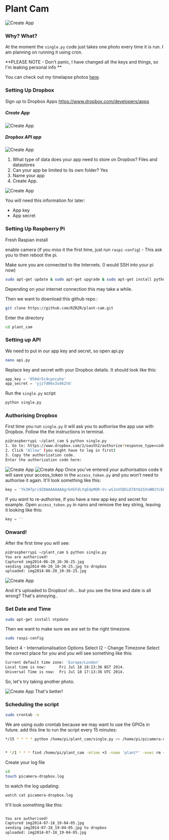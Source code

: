 Plant Cam
===================

![Create App](img/0.png)

### Why? What?

At the moment the `single.py` code just takes one photo every time it is run. I am planning on running it using cron.

**PLEASE NOTE - Don't panic, I have changed all the keys and things, so I'm leaking personal info **

You can check out my timelapse photos [here](https://www.dropbox.com/sh/hwzk4ibneot0nlj/AABeGXH2EsnSxfKrGJeh7ObIa?dl=0).



### Setting Up Dropbox

Sign up to Dropbox Apps
https://www.dropbox.com/developers/apps

##### Create App

![Create App](img/1.png)

##### Dropbox API app

![Create App](img/2.png)

1. What type of data does your app need to store on Dropbox?
Files and datastores
1. Can your app be limited to its own folder?
Yes
1. Name your app
1. Create App.

![Create App](img/3.png)

You will need this information for later:
* App key
* App secret

### Setting Up Raspberry Pi

Fresh Raspian install

enable camera (if you miss it the first time, just run `raspi-config`) - This ask you to then reboot the pi.

Make sure you are connected to the Internets. (I would SSH into your pi now)

```bash
sudo apt-get update & sudo apt-get upgrade & sudo apt-get install python-pip & sudo pip install dropbox
```

Depending on your internet connection this may take a while.

Then we want to download this github repo.:

```bash
git clone https://github.com/RZRZR/plant-cam.git
```

Enter the directory

```bash
cd plant_cam
```
### Setting up API
We need to put in our app key and secret, so open api.py
```bash
nano api.py
```
Replace key and secret with your Dropbox details. It should look like this:

```python
app_key = '059dr5c4cpncyhe'
app_secret = 'yjz7d06x3s462t6'
```


Run the `single.py` script

```bash
python single.py
```

### Authorising Dropbox
First time you run `single.py` it will ask you to authorise the app use with Dropbox. Follow the the instructions in terminal.
```bash
pi@raspberrypi ~/plant_cam $ python single.py
1. Go to: https://www.dropbox.com/1/oauth2/authorize?response_type=code&client_id=099dr5c4cpncyhe
2. Click "Allow" (you might have to log in first)
3. Copy the authorization code.
Enter the authorization code here:
```

![Create App](img/4.png)
![Create App](img/5.png)
Once you've entered your authorisation code it will save your access_token in the `access_token.py` and you won't need to authorise it again. It'll look something like this:
```python
key = 'Yk3H7pri9Z0AAAAAAAAgrb4SFdLYqEdpMOR-Vv-wSJoVSQhiO7AYm2SXsWN1Ycbk'
```
If you *want* to re-authorise, if you have a new app key and secret for example. Open `access_token.py` in nano and remove the key string, leaving it looking like this:
```python
key = ''
```

### Onward!

After the first time you will see:

```bash
pi@raspberrypi ~/plant_cam $ python single.py
You are authorised!
Captured img2014-06-20_10-36-25.jpg
sending img2014-06-20_10-36-25.jpg to dropbox
uploaded: img2014-06-20_10-36-25.jpg
```

![Create App](img/6.png)

And it's uploaded to Dropbox! oh... but you see the time and date is all wrong? That's annoying..

### Set Date and Time

```bash
sudo apt-get install ntpdate
```
Then we want to make sure we are set to the right timezone.

```bash
sudo raspi-config
```

Select 4 - Internationalisation Options
Select I2 - Change Timezone
Select the correct place for you and you will see something like this:

```bash
Current default time zone: 'Europe/London'
Local time is now:      Fri Jul 18 18:13:36 BST 2014.
Universal Time is now:  Fri Jul 18 17:13:36 UTC 2014.
```

So, let's try taking another photo.

![Create App](img/7.png)
That's better!

### Scheduling the script

```bash
sudo crontab -e
```
We are using *sudo* crontab because we may want to use the GPIOs in future.
add this line to run the script every 15 minutes:
```bash
*/15 * * * * python /home/pi/plant_cam/single.py >> /home/pi/picamera-dropbox.log 2>&1


* */1 * * * find /home/pi/plant_cam -mtime +3 -name 'plant*' -exec rm {} \;
```

Create your log file
```bash
cd
touch picamera-dropbox.log
```

to watch the log updating:

```bash
watch cat picamera-dropbox.log
```

It'll look something like this:
```bash

You are authorised!
Captured img2014-07-18_19-04-05.jpg
sending img2014-07-18_19-04-05.jpg to dropbox
uploaded: img2014-07-18_19-04-05.jpg

